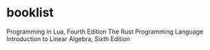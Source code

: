 # booklist

Programming in Lua, Fourth Edition
The Rust Programming Language
Introduction to Linear Algebra, Sixth Edition
